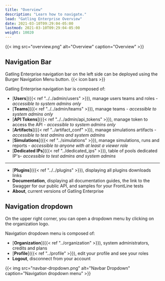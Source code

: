 ```yaml
---
title: "Overview"
description: "Learn how to navigate."
lead: "Gatling Enterprise Overview"
date: 2021-03-10T09:29:04-05:00
lastmod: 2021-03-10T09:29:04-05:00
weight: 10020
---
```


{{< img src="overview.png" alt="Overview" caption="Overview" >}}

## Navigation Bar

Gatling Enterprise navigation bar on the left side can be deployed using the Burger Navigation Menu button. {{< icon bars >}}

Gatling Enterprise navigation bar is composed of:

- [**Users**]({{< ref "../../admin/users" >}}), manage users teams and roles - *accessible to system admins only*
- [**Teams**]({{< ref "../../admin/teams" >}}), manage teams - *accessible to system admins only*
- [**API Tokens**]({{< ref "../../admin/api_tokens" >}}), manage token to access the API - *accessible to system admins only*
- [**Artifacts**]({{< ref "../artifact_conf" >}}), manage simulations artifacts - *accessible to test admins and system admins*
- [**Simulations**]({{< ref "../simulations" >}}), manage simulations, runs and reports - *accessible to anyone with at least a viewer role*
- [**Dedicated IPs**]({{< ref "../dedicated_ips" >}}), table of pools dedicated IP's- *accessible to test admins and system admins* 
---
- [**Plugins**]({{< ref "../../plugins" >}}), displaying all plugins downloads links
- **Documentation**, displaying all documentation guides, the link to the Swagger for our public API, and samples for your FrontLine tests
- **About**, current versions of Gatling Enterprise

## Navigation dropdown

On the upper right corner, you can open a dropdown menu by clicking on the organization logo.

Navigation dropdown menu is composed of:
- [**Organization**]({{< ref "../organization" >}}), system administrators, credits and plans 
- [**Profile**]({{< ref "../profile" >}}), edit your profile and see your roles
- **Logout**, disconnect from your account

{{< img src="navbar-dropdown.png" alt="Navbar Dropdown" caption="Navigation dropdown menu" >}}

